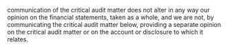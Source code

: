 communication of the critical audit matter does not alter in any way our opinion on the financial statements, taken as a whole,
and we are not, by communicating the critical audit matter below, providing a separate opinion on the critical audit matter or on
the account or disclosure to which it relates.